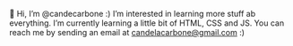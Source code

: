  👋 Hi, I’m @candecarbone :)
  I’m interested in learning more stuff ab everything.
  I’m currently learning a little bit of HTML, CSS and JS.
  You can reach me by sending an email at candelacarbone@gmail.com :)
